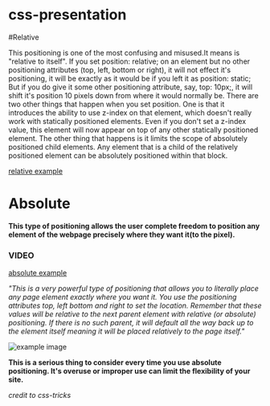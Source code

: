 # css-presentation

#Relative

 This positioning is one of the most confusing and misused.It means is "relative to itself". If you set position: relative; on an element but no other positioning attributes (top, left, bottom or right), it will not effect it's positioning, it will be exactly as it would be if you left it as position: static;
 But if you do give it some other positioning attribute, say, top: 10px;, it will shift it's position 10 pixels down from where it would normally be.
There are two other things that happen when you set position. One is that it introduces the ability to use z-index on that element, which doesn't really work with statically positioned elements. Even if you don't set a z-index value, this element will now appear on top of any other statically positioned element. The other thing that happens is it limits the scope of absolutely positioned child elements. Any element that is a child of the relatively positioned element can be absolutely positioned within that block.

[relative example](https://www.youtube.com/watch?v=YBJqKWXL2vg)


# Absolute 

**This type of positioning allows the user complete freedom to position any element of the webpage precisely where they want it(to the pixel).**

### VIDEO 
[absolute example](https://www.youtube.com/watch?v=-NrTyWT9l8A)

_"This is a very powerful type of positioning that allows you to literally place any page element exactly where you want it. You use the positioning attributes top, left bottom and right to set the location. Remember that these values will be relative to the next parent element with relative (or absolute) positioning. If there is no such parent, it will default all the way back up to the <html> element itself meaning it will be placed relatively to the page itself."_

![example image](http://www.iraqtimeline.com/maxdesign/basicdesign/images/absrel.png)

**This is a serious thing to consider every time you use absolute positioning. It's overuse or improper use can limit the flexibility of your site.**

_credit to css-tricks_
